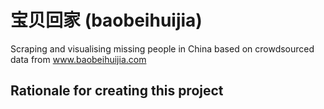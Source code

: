 # 宝贝回家 (baobeihuijia)
Scraping and visualising missing people in China based on crowdsourced data from www.baobeihuijia.com

## Rationale for creating this project
